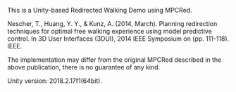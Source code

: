 This is a Unity-based Redirected Walking Demo using MPCRed.

Nescher, T., Huang, Y. Y., & Kunz, A. (2014, March). Planning redirection techniques for optimal free walking experience using model predictive control. In 3D User Interfaces (3DUI), 2014 IEEE Symposium on (pp. 111-118). IEEE.

The implementation may differ from the original MPCRed described in the above publication, there is no guarantee of any kind.

Unity version: 2018.2.17f1(64bit).
